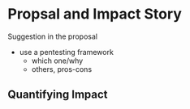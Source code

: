 # Propsal and Impact Story <!-- 300 words -->

Suggestion in the proposal
- use a pentesting framework 
  - which one/why
  - others, pros-cons

## Quantifying Impact
<!-- 
WHAT ARE THE RISKS IF YOU DON'T DO IT vs. IF YOU DO
IMPORTANT: Put an actual money value on this
IMPORTANT: look at feedback on Module 2 for this as well
-->

<!-- 
* Develop an impact story that illustrates the ROI of propose security enhancements. Highlight potential cost savings, revenue improvements and the enablement of other critical organizational functions.

* GUIDANCE USE: Reference the Business Impact Story Guide to structure the narrative effectivey, ensuring the benefits are clear and compelling.

-->

<!-- MARKING RUBRIC

PROPOSE A SOLUTION TO INCREASE THE SECURITY OF THE NETWORK/DATA
* Develop a sophisticated solution to address the identified vulnerabilities and risks
* Thoroughly explain how the proposed solution aligns with industry standards/regulations
  * Explain in a clear and concise manner
  * Include additional insights and examples

Evidence this in Secton 3 also!

-->